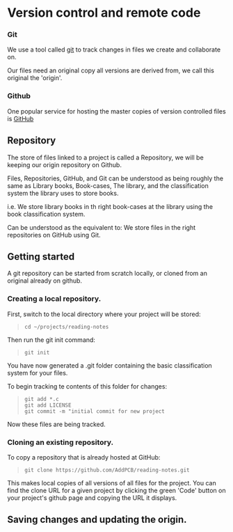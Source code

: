 # Version control and remote code  
  
### Git
  
We use a tool called [git](https://en.wikipedia.org/wiki/Git) to track changes in files we create and collaborate on.  
  
Our files need an original copy all versions are derived from, we call this original the 'origin'.  

### Github

One popular service for hosting the master copies of version controlled files is [GitHub](https://enwp.org/Github)  

## Repository  

The store of files linked to a project is called a Repository, we will be keeping our origin repository on Github.

Files, Repositories, GitHub, and Git can be understood as being roughly the same as Library books, Book-cases, The library, and the classification system the library uses to store books.  
  
i.e. We store library books in th right book-cases at the library using the book classification system.  
  
Can be understood as the equivalent to: We store files in the right repositories on GitHub using Git.
  
## Getting started  
  
A git repository can be started from scratch locally, or cloned from an original already on github. 
  
### Creating a local repository.  
  
First, switch to the local directory where your project will be stored:
  
> ```cd ~/projects/reading-notes```
  
Then run the git init command:  
  
> ```git init```
  
You have now generated a .git folder containing the basic classification system for your files.  
  
To begin tracking te contents of this folder for changes:  
  
  > ```git add *.c```  
  > ```git add LICENSE```  
  > ```git commit -m "initial commit for new project```  

Now these files are being tracked.

### Cloning an existing repository.  
  
To copy a repository that is already hosted at GitHub:
  
> ```git clone https://github.com/AddPCB/reading-notes.git```

This makes local copies of all versions of all files for the project.
You can find the clone URL for a given project by clicking the green 'Code' button on your project's github page and copying the URL it displays.
  
## Saving changes and updating the origin.  


